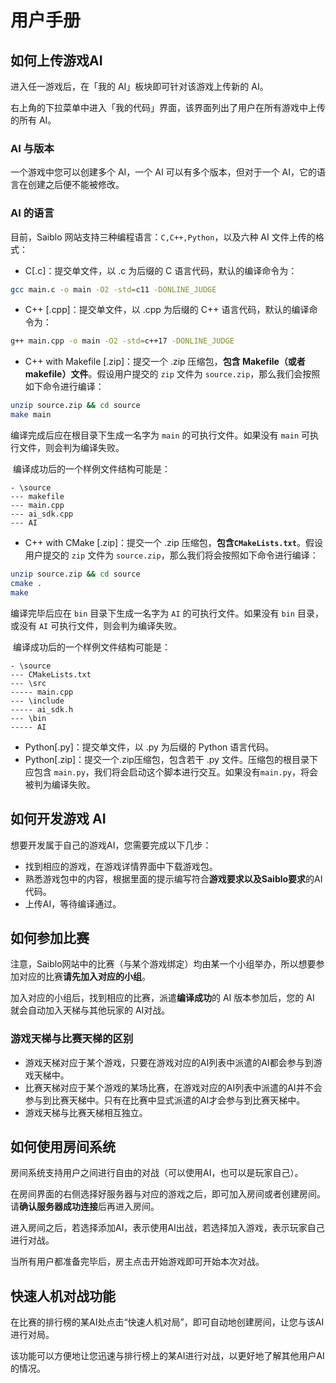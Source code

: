 # 用户手册

## 如何上传游戏AI

进入任一游戏后，在「我的 AI」板块即可针对该游戏上传新的 AI。

右上角的下拉菜单中进入「我的代码」界面，该界面列出了用户在所有游戏中上传的所有 AI。

### AI 与版本

一个游戏中您可以创建多个 AI，一个 AI 可以有多个版本，但对于一个 AI，它的语言在创建之后便不能被修改。

### AI 的语言

目前，Saiblo 网站支持三种编程语言：`C,C++,Python`，以及六种 AI 文件上传的格式：

- C[.c]：提交单文件，以 .c 为后缀的 C 语言代码，默认的编译命令为：

```bash
gcc main.c -o main -O2 -std=c11 -DONLINE_JUDGE
```

- C++ [.cpp]：提交单文件，以 .cpp 为后缀的 C++ 语言代码，默认的编译命令为：

```bash
g++ main.cpp -o main -O2 -std=c++17 -DONLINE_JUDGE
```

- C++ with Makefile [.zip]：提交一个 .zip 压缩包，**包含 Makefile（或者 makefile）文件**。假设用户提交的 `zip` 文件为 `source.zip`，那么我们会按照如下命令进行编译：

```bash
unzip source.zip && cd source
make main
```

编译完成后应在根目录下生成一名字为 `main` 的可执行文件。如果没有 `main` 可执行文件，则会判为编译失败。

​	编译成功后的一个样例文件结构可能是：

```
- \source
--- makefile
--- main.cpp
--- ai_sdk.cpp
--- AI
```

- C++ with CMake [.zip]：提交一个 .zip 压缩包，**包含`CMakeLists.txt`**。假设用户提交的 `zip` 文件为 `source.zip`，那么我们将会按照如下命令进行编译：

```bash
unzip source.zip && cd source
cmake .
make
```

编译完毕后应在 `bin` 目录下生成一名字为 `AI` 的可执行文件。如果没有 `bin` 目录，或没有 `AI` 可执行文件，则会判为编译失败。

​	编译成功后的一个样例文件结构可能是：

```
- \source
--- CMakeLists.txt
--- \src
----- main.cpp
--- \include
----- ai_sdk.h
--- \bin
----- AI
```

- Python[.py]：提交单文件，以 .py 为后缀的 Python 语言代码。
- Python[.zip]：提交一个.zip压缩包，包含若干 .py 文件。压缩包的根目录下应包含 `main.py`，我们将会启动这个脚本进行交互。如果没有`main.py`，将会被判为编译失败。

## 如何开发游戏 AI

想要开发属于自己的游戏AI，您需要完成以下几步：

- 找到相应的游戏，在游戏详情界面中下载游戏包。
- 熟悉游戏包中的内容，根据里面的提示编写符合**游戏要求以及Saiblo要求**的AI代码。
- 上传AI，等待编译通过。

## 如何参加比赛

注意，Saiblo网站中的比赛（与某个游戏绑定）均由某一个小组举办，所以想要参加对应的比赛**请先加入对应的小组**。

加入对应的小组后，找到相应的比赛，派遣**编译成功**的 AI 版本参加后，您的 AI 就会自动加入天梯与其他玩家的 AI对战。

### 游戏天梯与比赛天梯的区别

- 游戏天梯对应于某个游戏，只要在游戏对应的AI列表中派遣的AI都会参与到游戏天梯中。
- 比赛天梯对应于某个游戏的某场比赛，在游戏对应的AI列表中派遣的AI并不会参与到比赛天梯中。只有在比赛中显式派遣的AI才会参与到比赛天梯中。
- 游戏天梯与比赛天梯相互独立。

## 如何使用房间系统

房间系统支持用户之间进行自由的对战（可以使用AI，也可以是玩家自己）。

在房间界面的右侧选择好服务器与对应的游戏之后，即可加入房间或者创建房间。请**确认服务器成功连接**后再进入房间。

进入房间之后，若选择添加AI，表示使用AI出战，若选择加入游戏，表示玩家自己进行对战。

当所有用户都准备完毕后，房主点击开始游戏即可开始本次对战。

## 快速人机对战功能

在比赛的排行榜的某AI处点击“快速人机对局”，即可自动地创建房间，让您与该AI进行对局。

该功能可以方便地让您迅速与排行榜上的某AI进行对战，以更好地了解其他用户AI的情况。
